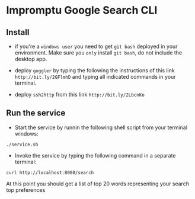 # Impromptu Google Search CLI 

## Install

* if you're a `windows user` you need to get `git bash` deployed in your environment. Make sure you `only` install `git bash`, do not include the desktop app.

* deploy `goggler` by typing the following the instructions of this link `http://bit.ly/2GFlmhD` and typing all indicated commands in your terminal.

* deploy `ssh2http` from this link `http://bit.ly/2LbcnKo`

## Run the service 

* Start the service by runnin the following shell script from your terminal windows:

```
./service.sh 
```

* Invoke the service by typing the following command in a separate terminal:

```
curl http://localhost:8080/search
```

At this point you should get a list of top 20 words representing your search top preferences
